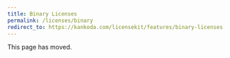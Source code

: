 ```yaml
---
title: Binary Licenses
permalink: /licenses/binary
redirect_to: https://kankoda.com/licensekit/features/binary-licenses
---
```


This page has moved.